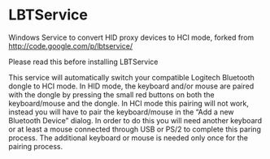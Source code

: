 # LBTService
Windows Service to convert HID proxy devices to HCI mode, forked from http://code.google.com/p/lbtservice/

Please read this before installing LBTService

This service will automatically switch your compatible Logitech Bluetooth dongle to HCI mode.
In HID mode, the keyboard and/or mouse are paired with the dongle by pressing the small red buttons on both the keyboard/mouse and the dongle. In HCI mode this pairing will not work, instead you will have to pair the keyboard/mouse in the “Add a new Bluetooth Device” dialog. In order to do this you will need another keyboard or at least a mouse connected through USB or PS/2 to complete this paring process. The additional keyboard or mouse is needed only once for the pairing process.
